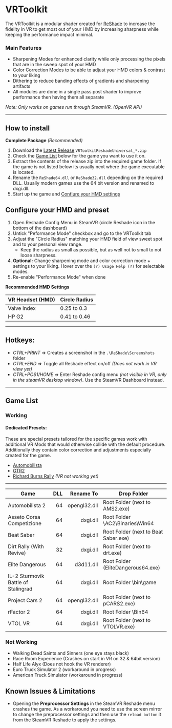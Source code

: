 VRToolkit
=======

The VRToolkit is a modular shader created for [ReShade](https://github.com/crosire/reshade) 
to increase the fidelity in VR to get most out of your HMD by increasing sharpness while keeping the performance impact minimal.

### Main Features

- Sharpening Modes for enhanced clarity while only processing the pixels that are in the sweep spot of your HMD
- Color Correction Modes to be able to adjust your HMD colors & contrast to your liking
- Dithering to reduce banding effects of gradients and sharpening artifacts
- All modules are done in a single pass post shader to improve performance then having them all separate

*Note: Only works on games run through SteamVR. (OpenVR API)*

-----------------------------
 How to install
-----------------------------

**Complete Package** *(Recommended)*

1. Download the [Latest Release](https://gitlab.com/Retrolux/reshade-vrtoolkit/-/releases) `VRToolkitReshadeUniversal_*.zip`
2. Check the [Game List](https://gitlab.com/Retrolux/reshade-vrtoolkit#game-list) 
   below for the game you want to use it on.    
3. Extract the contents of the release zip into the required game folder. 
   If the game is not listed below its usually next where the game executable is located.
4. Rename the `ReShade64.dll` or `ReShade32.dll` depending on the required DLL. 
   Usually modern games use the 64 bit version and renamed to dxgi.dll.
5. Start up the game and [Confiure your HMD settings](https://gitlab.com/Retrolux/reshade-vrtoolkit#configure-your-hmd-and-preset) 


## Configure your HMD and preset

1. Open Reshade Config Menu in SteamVR (circle Reshade icon in the bottom of the dashboard)
2. Untick "Peformance Mode" checkbox and go to the VRToolkit tab
3. Adjust the "Circle Radius" matching your HMD field of view sweet spot and to your personal view range.
   - Keep the radius as small as possible, but as well not to small to not loose sharpness.
4. **Optional:** Change sharpening mode and color correction mode + settings to your liking.
   Hover over the `(?) Usage Help (?)` for selectable modes.
5. Re-enable "Performance Mode" when done 

**Recommended HMD Settings**

|  VR Headset (HMD)          | Circle Radius |
| -------------------------- | ------------- |
| Valve Index                |  0.25 to 0.3  |
| HP G2                      |  0.41 to 0.46 |

-----------------------------
Hotkeys:
-----------------------------

- *CTRL+PRINT* => Creates a screenshot in the `.\ReShade\Screenshots` folder
- *CTRL+END* => Toggle all Reshade effect on/off *(Does not work in VR view yet)*
- *CTRL+POS1/HOME* => Enter Reshade config menu *(not visible in VR, only in the steamVR desktop window)*.
   Use the SteamVR Dashboard instead.

-----------------------------
Game List
-----------------------------

### Working

#### Dedicated Presets:
These are special presets tailored for the specific games work with additional VR Mods that would otherwise collide with the default procedure.
Additionally they contain color correction and adjustments especially created for the game.

- [Automobilista](https://www.racedepartment.com/downloads/retrolux-reshade-automobilista.30742/)
- [GTR2](https://www.racedepartment.com/downloads/retrolux-reshade-gtr2.42342/)
- [Richard Burns Rally](https://www.racedepartment.com/threads/reshade-preset-for-rbr.166023/) *(VR not working yet)*

---

| Game                                | DLL         | Rename To      | Drop Folder                                      |
| ----------------------------------- | -----------:| --------------:|------------------------------------------------- |
| Automobilista 2                     |          64 |  opengl32.dll  | Root Folder (next to AMS2.exe)                   |
| Asseto Corsa Competizione           |          64 |  dxgi.dll      | Root Folder \AC2\Binaries\Win64                  |
| Beat Saber                          |          64 |  dxgi.dll      | Root Folder (next to Beat Saber.exe)             |
| Dirt Rally (With Revive)            |          32 |  dxgi.dll      | Root Folder (next to drt.exe)                    |
| Elite Dangerous                     |          64 |  d3d11.dll     | Root Folder (EliteDangerous64.exe)               |
| IL-2 Sturmovik Battle of Stalingrad |          64 |  dxgi.dll      | Root Folder \bin\game                            |
| Project Cars 2                      |          64 |  opengl32.dll  | Root Folder (next to pCARS2.exe)                 |
| rFactor 2                           |          64 |  dxgi.dll      | Root Folder \Bin64                               |
| VTOL VR                             |          64 |  dxgi.dll      | Root Folder (next to VTOLVR.exe)                 |

### Not Working

- Walking Dead Saints and Sinners (one eye stays black)
- Race Room Experience (Crashes on start in VR on 32 & 64bit version)
- Half Life Alyx (Does not hook the VR renderer)
- Euro Truck Simulator 2 (workaround in progress)
- American Truck Simulator (workaround in progress)


Known Issues & Limitations
---------
- Opening the **Preprocessor Settings** in the SteamVR Reshade menu crashes the game. 
  As a workaround you need to use the screen mirror to change the preprocessor settings
  and then use the `reload button` it from the SteamVR Reshade to apply the settings.  
